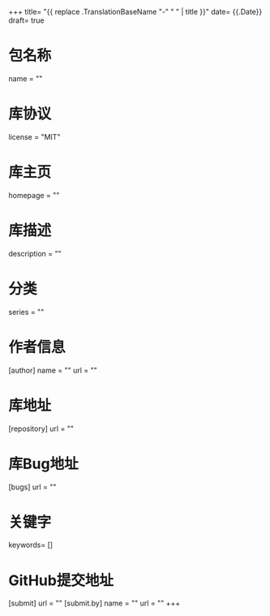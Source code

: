 +++
title= "{{ replace .TranslationBaseName "-" " " | title }}"
date= {{.Date}}
draft= true

# 包名称
name = ""

# 库协议
license = "MIT"
# 库主页
homepage = ""
# 库描述
description = ""
# 分类
series = ""

# 作者信息
[author]
    name = ""
    url = ""
# 库地址
[repository] 
    url = ""
# 库Bug地址
[bugs]
    url = ""

# 关键字
keywords= []

# GitHub提交地址
[submit]
    url = ""
    [submit.by]
        name = ""
        url = "" 
+++